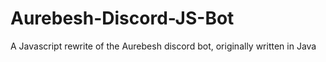 # Aurebesh-Discord-JS-Bot
 A Javascript rewrite of the Aurebesh discord bot, originally written in Java
